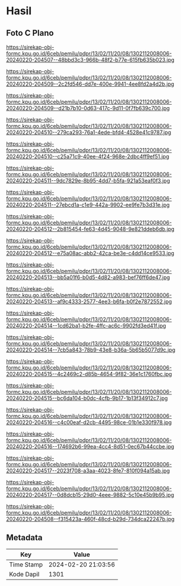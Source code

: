 # Hasil

## Foto C Plano

https://sirekap-obj-formc.kpu.go.id/6ceb/pemilu/pdpr/13/02/11/20/08/1302112008006-20240220-204507--48bbd3c3-966b-48f2-b77e-615fb635b023.jpg

https://sirekap-obj-formc.kpu.go.id/6ceb/pemilu/pdpr/13/02/11/20/08/1302112008006-20240220-204509--2c2fd546-dd7e-400e-9941-4ee8fd2a4d2b.jpg

https://sirekap-obj-formc.kpu.go.id/6ceb/pemilu/pdpr/13/02/11/20/08/1302112008006-20240220-204509--d21b7b10-0d63-417c-9d11-0f7fb639c700.jpg

https://sirekap-obj-formc.kpu.go.id/6ceb/pemilu/pdpr/13/02/11/20/08/1302112008006-20240220-204510--279ca293-76a1-4ede-bfd4-4528e41c9787.jpg

https://sirekap-obj-formc.kpu.go.id/6ceb/pemilu/pdpr/13/02/11/20/08/1302112008006-20240220-204510--c25a71c9-40ee-4f24-968e-2dbc4ff9ef51.jpg

https://sirekap-obj-formc.kpu.go.id/6ceb/pemilu/pdpr/13/02/11/20/08/1302112008006-20240220-204511--9dc7829e-8b95-4dd7-b5fa-921a53eaf0f3.jpg

https://sirekap-obj-formc.kpu.go.id/6ceb/pemilu/pdpr/13/02/11/20/08/1302112008006-20240220-204511--27ebcd1a-c1e9-442a-9902-ee9fe7b3d31e.jpg

https://sirekap-obj-formc.kpu.go.id/6ceb/pemilu/pdpr/13/02/11/20/08/1302112008006-20240220-204512--2b815454-fe63-4d45-9048-9e821ddeb6db.jpg

https://sirekap-obj-formc.kpu.go.id/6ceb/pemilu/pdpr/13/02/11/20/08/1302112008006-20240220-204512--e75a08ac-abb2-42ca-be3e-c4dd14ce9533.jpg

https://sirekap-obj-formc.kpu.go.id/6ceb/pemilu/pdpr/13/02/11/20/08/1302112008006-20240220-204513--bb5a01f6-b0d5-4d82-a983-bef76ff6de47.jpg

https://sirekap-obj-formc.kpu.go.id/6ceb/pemilu/pdpr/13/02/11/20/08/1302112008006-20240220-204513--af9c4333-2577-4ee3-b6fa-b0f2e7872552.jpg

https://sirekap-obj-formc.kpu.go.id/6ceb/pemilu/pdpr/13/02/11/20/08/1302112008006-20240220-204514--1cd62ba1-b2fe-4ffc-ac6c-9902fd3ed41f.jpg

https://sirekap-obj-formc.kpu.go.id/6ceb/pemilu/pdpr/13/02/11/20/08/1302112008006-20240220-204514--7cb5a843-78b9-43e8-b36a-5b65b5077d9c.jpg

https://sirekap-obj-formc.kpu.go.id/6ceb/pemilu/pdpr/13/02/11/20/08/1302112008006-20240220-204515--4c2469c2-d85b-4654-9f82-36e1c1760fbc.jpg

https://sirekap-obj-formc.kpu.go.id/6ceb/pemilu/pdpr/13/02/11/20/08/1302112008006-20240220-204515--bc6da104-b0dc-4cfb-9b17-1b13f34912c7.jpg

https://sirekap-obj-formc.kpu.go.id/6ceb/pemilu/pdpr/13/02/11/20/08/1302112008006-20240220-204516--c4c00eaf-d2cb-4495-98ce-01b1e330f978.jpg

https://sirekap-obj-formc.kpu.go.id/6ceb/pemilu/pdpr/13/02/11/20/08/1302112008006-20240220-204516--174692b6-99ea-4cc4-8d51-0ec67b44ccbe.jpg

https://sirekap-obj-formc.kpu.go.id/6ceb/pemilu/pdpr/13/02/11/20/08/1302112008006-20240220-204517--2023f708-a3aa-4023-8fe7-810f094a15ab.jpg

https://sirekap-obj-formc.kpu.go.id/6ceb/pemilu/pdpr/13/02/11/20/08/1302112008006-20240220-204517--0d8dcb15-29d0-4eee-9882-5c10e45b9b95.jpg

https://sirekap-obj-formc.kpu.go.id/6ceb/pemilu/pdpr/13/02/11/20/08/1302112008006-20240220-204508--f315423a-460f-48cd-b29d-734dca22247b.jpg


## Metadata

| Key        | Value               |
| ---------- | ------------------- |
| Time Stamp | 2024-02-20 21:03:56 |
| Kode Dapil | 1301                |



